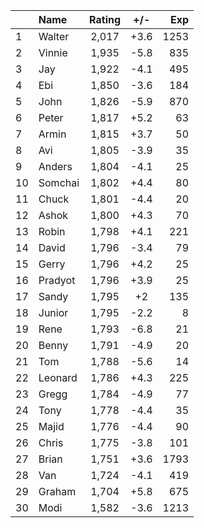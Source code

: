 | |Name|Rating|+/-|Exp|
|-|:---|:----:|:-:|--:|
|1|Walter|2,017|+3.6|1253|
|2|Vinnie|1,935|-5.8|835|
|3|Jay|1,922|-4.1|495|
|4|Ebi|1,850|-3.6|184|
|5|John|1,826|-5.9|870|
|6|Peter|1,817|+5.2|63|
|7|Armin|1,815|+3.7|50|
|8|Avi|1,805|-3.9|35|
|9|Anders|1,804|-4.1|25|
|10|Somchai|1,802|+4.4|80|
|11|Chuck|1,801|-4.4|20|
|12|Ashok|1,800|+4.3|70|
|13|Robin|1,798|+4.1|221|
|14|David|1,796|-3.4|79|
|15|Gerry|1,796|+4.2|25|
|16|Pradyot|1,796|+3.9|25|
|17|Sandy|1,795|+2|135|
|18|Junior|1,795|-2.2|8|
|19|Rene|1,793|-6.8|21|
|20|Benny|1,791|-4.9|20|
|21|Tom|1,788|-5.6|14|
|22|Leonard|1,786|+4.3|225|
|23|Gregg|1,784|-4.9|77|
|24|Tony|1,778|-4.4|35|
|25|Majid|1,776|-4.4|90|
|26|Chris|1,775|-3.8|101|
|27|Brian|1,751|+3.6|1793|
|28|Van|1,724|-4.1|419|
|29|Graham|1,704|+5.8|675|
|30|Modi|1,582|-3.6|1213|
